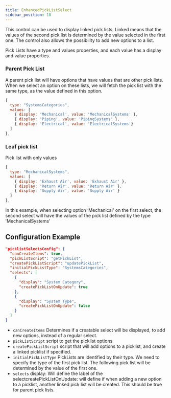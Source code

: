 ```yaml
---
title: EnhancedPickListSelect
sidebar_position: 18
---
```


This control can be used to display linked pick lists. Linked means that the values of the second pick list is determined by the value selected in the first one. The control also allows the possibility to add new options to a list.

Pick Lists have a type and values properties, and each value has a display and value properties.

### Parent Pick List

A parent pick list will have options that have values that are other pick lists. When we select an option on these lists, we will fetch the pick list with the same type, as the value defined in this option.

```jsx
{
  type: "SystemsCategories",
  values: [
    { display: 'Mechanical', value: 'MechanicalSystems' },
    { display: 'Piping', value: 'PipingSystems' },
    { display: 'Electrical', value: 'ElectricalSystems'}
  ]
},
```

### Leaf pick list

Pick list with only values

```jsx
{
  type: "MechanicalSystems",
  values: [
    { display: 'Exhaust Air', value: 'Exhaust Air' },
    { display: 'Return Air', value: 'Return Air' },
    { display: 'Supply Air', value: 'Supply Air' }
  ]
},
```

In this example, when selecting option ‘Mechanical' on the first select, the second select will have the values of the pick list defined by the type 'MechanicalSystems'

## Configuration Example

```json
"picklistSelectsConfig": {  
  "canCreateItems": true,  
  "pickListScript": "getPickList",  
  "createPickListScript": "updatePickList",  
  "initialPickListType": "SystemsCategories",  
  "selects": [  
    {
      "display": "System Category",
      "createPickListOnUpdate": true
    },
    {
      "display": "System Type",
      "createPickListOnUpdate": false
    }
  ]
}
```

- `canCreateItems` Determines if a creatable select will be displayed, to add new options, instead of a regular select.
- `pickListScript` script to get the picklist options
- `createPickListScript` script that will add options to a picklist, and create a linked picklist if specified.
- `initialPickListType` PickLists are identified by their type. We need to specify the type of the first pick list. The following pick list will be determined by the value of the first one.
- `selects` display: Will define the label of the selectcreatePickListOnUpdate: will define if when adding a new option to a picklist, another linked pick list will be created. This should be true for parent pick lists.
